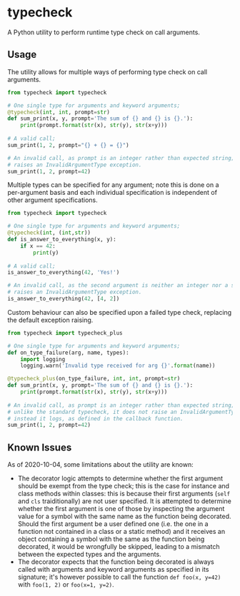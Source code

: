 # typecheck
A Python utility to perform runtime type check on call arguments.

## Usage
The utility allows for multiple ways of performing type check on call arguments.

```python
from typecheck import typecheck

# One single type for arguments and keyword arguments;
@typecheck(int, int, prompt=str)
def sum_print(x, y, prompt='The sum of {} and {} is {}.'):
    print(prompt.format(str(x), str(y), str(x+y)))
 
# A valid call;
sum_print(1, 2, prompt="{} + {} = {}")

# An invalid call, as prompt is an integer rather than expected string;
# raises an InvalidArgumentType exception.
sum_print(1, 2, prompt=42)
```

Multiple types can be specified for any argument; note this is done on a per-argument basis and each individual specification is independent of other argument specifications.

```python
from typecheck import typecheck

# One single type for arguments and keyword arguments;
@typecheck(int, (int,str))
def is_answer_to_everything(x, y):
    if x == 42:
        print(y)
 
# A valid call;
is_answer_to_everything(42, 'Yes!')

# An invalid call, as the second argument is neither an integer nor a string;
# raises an InvalidArgumentType exception.
is_answer_to_everything(42, [4, 2])
```

Custom behaviour can also be specified upon a failed type check, replacing the default exception raising.

```python
from typecheck import typecheck_plus

# One single type for arguments and keyword arguments;
def on_type_failure(arg, name, types):
    import logging
    logging.warn('Invalid type received for arg {}'.format(name))

@typecheck_plus(on_type_failure, int, int, prompt=str)
def sum_print(x, y, prompt='The sum of {} and {} is {}.'):
    print(prompt.format(str(x), str(y), str(x+y)))
 
# An invalid call, as prompt is an integer rather than expected string;
# unlike the standard typecheck, it does not raise an InvalidArgumentType exception,
# instead it logs, as defined in the callback function.
sum_print(1, 2, prompt=42)
```

## Known Issues
As of 2020-10-04, some limitations about the utility are known:
- The decorator logic attempts to determine whether the first argument should be exempt from the type check; this is the case for instance and class methods within classes: this is because their first arguments (`self` and `cls` traiditionally) are not user specified. It is attempted to determine whether the first argument is one of those by inspecting the argument value for a symbol with the same name as the function being decorated. Should the first argument be a user defined one (i.e. the one in a function not contained in a class or a static method) and it receives an object containing a symbol with the same as the function being decorated, it would be wrongfully be skipped, leading to a mismatch between the expected types and the arguments.
- The decorator expects that the function being decorated is always called with arguments and keyword arguments as specified in its signature; it's however possible to call the function `def foo(x, y=42)` with `foo(1, 2)` or `foo(x=1, y=2)`.